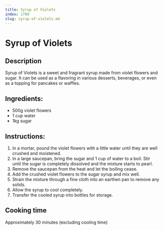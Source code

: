 ```yaml
---
title: Syrup of Violets
index: 1789
slug: syrup-of-violets.md
---
```


# Syrup of Violets

## Description
Syrup of Violets is a sweet and fragrant syrup made from violet flowers and sugar. It can be used as a flavoring in various desserts, beverages, or even as a topping for pancakes or waffles.

## Ingredients:
- 500g violet flowers
- 1 cup water
- 1kg sugar

## Instructions:
1. In a mortar, pound the violet flowers with a little water until they are well crushed and moistened.
2. In a large saucepan, bring the sugar and 1 cup of water to a boil. Stir until the sugar is completely dissolved and the mixture starts to pearl.
3. Remove the saucepan from the heat and let the boiling cease.
4. Add the crushed violet flowers to the sugar syrup and mix well.
5. Strain the mixture through a fine cloth into an earthen pan to remove any solids.
6. Allow the syrup to cool completely.
7. Transfer the cooled syrup into bottles for storage.

## Cooking time
Approximately 30 minutes (excluding cooling time)